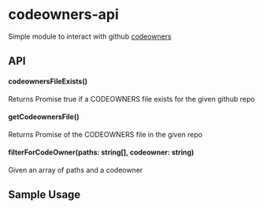 # codeowners-api
Simple module to interact with github [codeowners](https://help.github.com/articles/about-codeowners/)


## API

#### codeownersFileExists()
Returns Promise<Boolean> true if a CODEOWNERS file exists for the given github repo

#### getCodeownersFile()
Returns Promise<String> of the CODEOWNERS file in the given repo

#### filterForCodeOwner(paths: string[], codeowner: string)
Given an array of paths and a codeowner
## Sample Usage


